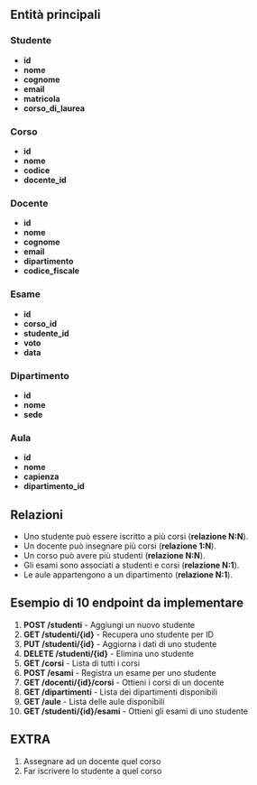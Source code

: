 ## Entità principali

### Studente
- **id**
- **nome**
- **cognome**
- **email**
- **matricola**
- **corso_di_laurea**

### Corso
- **id**
- **nome**
- **codice**
- **docente_id**

### Docente
- **id**
- **nome**
- **cognome**
- **email**
- **dipartimento**
- **codice_fiscale**

### Esame
- **id**
- **corso_id**
- **studente_id**
- **voto**
- **data**

### Dipartimento
- **id**
- **nome**
- **sede**

### Aula
- **id**
- **nome**
- **capienza**
- **dipartimento_id**

## Relazioni

- Uno studente può essere iscritto a più corsi (**relazione N:N**).
- Un docente può insegnare più corsi (**relazione 1:N**).
- Un corso può avere più studenti (**relazione N:N**).
- Gli esami sono associati a studenti e corsi (**relazione N:1**).
- Le aule appartengono a un dipartimento (**relazione N:1**).

## Esempio di 10 endpoint da implementare

1. **POST /studenti** - Aggiungi un nuovo studente
2. **GET /studenti/{id}** - Recupera uno studente per ID
3. **PUT /studenti/{id}** - Aggiorna i dati di uno studente
4. **DELETE /studenti/{id}** - Elimina uno studente
5. **GET /corsi** - Lista di tutti i corsi
6. **POST /esami** - Registra un esame per uno studente
7. **GET /docenti/{id}/corsi** - Ottieni i corsi di un docente
8. **GET /dipartimenti** - Lista dei dipartimenti disponibili
9. **GET /aule** - Lista delle aule disponibili
10. **GET /studenti/{id}/esami** - Ottieni gli esami di uno studente

## EXTRA
1. Assegnare ad un docente quel corso
2. Far iscrivere lo studente a quel corso